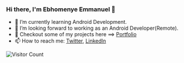 ### Hi there, I'm Ebhomenye Emmanuel 👋

* 🌱 I’m currently learning Android Development.
* 👯 I’m looking forward to working as an Android Developer(Remote).
* 🔭 Checkout some of my projects here ==> [Portfolio](https://eebhomenye.wixsite.com/portfolio)
* 📫 How to reach me: [Twitter](https://twitter.com/noObject01),  [LinkedIn](https://www.linkedin.com/in/ebhomenye-emmanuel-b32191187/)

![Visitor Count](https://profile-counter.glitch.me/EbhomenyeEmmanuel/count.svg)

<!--
**EbhomenyeEmmanuel/EbhomenyeEmmanuel** is a ✨ _special_ ✨ repository because its `README.md` (this file) appears on your GitHub profile.

Here are some ideas to get you started:

- 🔭 I’m currently working on ...
- 🌱 I’m currently learning ...
- 👯 I’m looking to collaborate on ...
- 🤔 I’m looking for help with ...
- 💬 Ask me about ...
- 📫 How to reach me: ...
- 😄 Pronouns: ...
- ⚡ Fun fact: ...
-->
